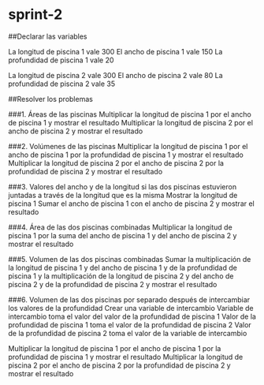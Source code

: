 # sprint-2

##Declarar las variables

La longitud de piscina 1 vale 300
El ancho de piscina 1 vale 150
La profundidad de piscina 1 vale 20

La longitud de piscina 2 vale 300
El ancho de piscina 2 vale 80
La profundidad de piscina 2 vale 35

##Resolver los problemas

###1. Áreas de las piscinas
Multiplicar la longitud de piscina 1 por el ancho de piscina 1 y mostrar el resultado
Multiplicar la longitud de piscina 2 por el ancho de piscina 2 y mostrar el resultado

###2. Volúmenes de las piscinas
Multiplicar la longitud de piscina 1 por el ancho de piscina 1 por la profundidad de piscina 1 y mostrar el resultado
Multiplicar la longitud de piscina 2 por el ancho de piscina 2 por la profundidad de piscina 2 y mostrar el resultado

###3. Valores del ancho y de la longitud si las dos piscinas estuvieron juntadas a través de la longitud que es la misma
Mostrar la longitud de piscina 1
Sumar el ancho de piscina 1 con el ancho de piscina 2 y mostrar el resultado

###4. Área de las dos piscinas combinadas
Multiplicar la longitud de piscina 1 por la suma del ancho de piscina 1 y del ancho de piscina 2 y mostrar el resultado

###5. Volumen de las dos piscinas combinadas 
Sumar la multiplicación de la longitud de piscina 1 y del ancho de piscina 1 y de la profundidad de piscina 1 y la multiplicación de la longitud de piscina 2 y del ancho de piscina 2 y de la profundidad de piscina 2 y mostrar el resultado

###6. Volumen de las dos piscinas por separado después de intercambiar los valores de la profundidad
Crear una variable de intercambio
Variable de intercambio toma el valor del valor de la profundidad de piscina 1
Valor de la profundidad de piscina 1 toma el valor de la profundidad de piscina 2
Valor de la profundidad de piscina 2 toma el valor de la variable de intercambio

Multiplicar la longitud de piscina 1 por el ancho de piscina 1 por la profundidad de piscina 1 y mostrar el resultado
Multiplicar la longitud de piscina 2 por el ancho de piscina 2 por la profundidad de piscina 2 y mostrar el resultado



